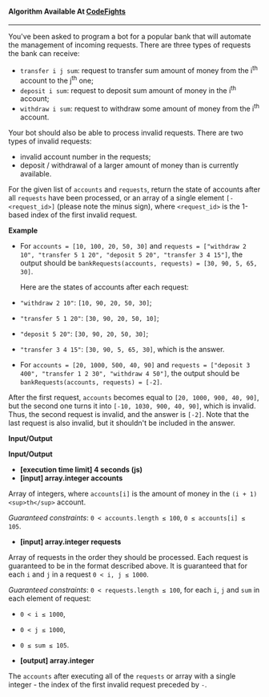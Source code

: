 #### Algorithm Available At [CodeFights](https://codefights.com/skill-test/uwHnJdA8S6LqrjStt)
---
You've been asked to program a bot for a popular bank that will automate the management of incoming requests. There are three types of requests the bank can receive:

- `transfer i j sum`: request to transfer sum amount of money from the i<sup>th</sup> account to the j<sup>th</sup> one;
- `deposit i sum`: request to deposit sum amount of money in the i<sup>th</sup> account;
- `withdraw i sum`: request to withdraw some amount of money from the i<sup>th</sup> account.

Your bot should also be able to process invalid requests. There are two types of invalid requests:

- invalid account number in the requests;
- deposit / withdrawal of a larger amount of money than is currently available.

For the given list of `accounts` and `requests`, return the state of accounts after all `requests` have been processed, or an array of a single element `[-<request_id>]` (please note the minus sign), where `<request_id>` is the 1-based index of the first invalid request.

**Example**

- For `accounts = [10, 100, 20, 50, 30]` and
`requests = ["withdraw 2 10", "transfer 5 1 20", "deposit 5 20", "transfer 3 4 15"]`,
the output should be `bankRequests(accounts, requests) = [30, 90, 5, 65, 30]`.

  Here are the states of accounts after each request:

- `"withdraw 2 10"`: `[10, 90, 20, 50, 30]`;
- `"transfer 5 1 20"`: `[30, 90, 20, 50, 10]`;
- `"deposit 5 20"`: `[30, 90, 20, 50, 30]`;
- `"transfer 3 4 15"`: `[30, 90, 5, 65, 30]`, which is the answer.

- For `accounts = [20, 1000, 500, 40, 90]` and
`requests = ["deposit 3 400", "transfer 1 2 30", "withdraw 4 50"]`,
the output should be `bankRequests(accounts, requests) = [-2]`.

 After the first request, `accounts` becomes equal to `[20, 1000, 900, 40, 90]`, but the second one turns it into `[-10, 1030, 900, 40, 90]`, which is invalid. Thus, the second request is invalid, and the answer is `[-2]`. Note that the last request is also invalid, but it shouldn't be included in the answer.

**Input/Output**

**Input/Output**

-   **[execution time limit] 4 seconds (js)**
-   **[input] array.integer accounts**

 Array of integers, where `accounts[i]` is the amount of money in the `(i + 1)<sup>th</sup>` account.

 *Guaranteed constraints*:
`0 < accounts.length ≤ 100`,
`0 ≤ accounts[i] ≤ 105`.

-   **[input] array.integer requests**

 Array of requests in the order they should be processed. Each request is guaranteed to be in the format described above.
 It is guaranteed that for each `i` and `j` in a request `0 < i, j ≤ 1000`.

 *Guaranteed constraints*:
`0 < requests.length ≤ 100`,
for each `i`, `j` and `sum` in each element of request:

 - `0 < i ≤ 1000`,
 - `0 < j ≤ 1000`,
 - `0 ≤ sum ≤ 105`.

- **[output] array.integer**

 The `accounts` after executing all of the `requests` or array with a single integer - the index of the first invalid request preceded by `-`.